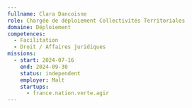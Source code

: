 ```yaml
---
fullname: Clara Dancoisne
role: Chargée de déploiement Collectivités Territoriales
domaine: Déploiement
competences:
  - Facilitation
  - Droit / Affaires juridiques
missions:
  - start: 2024-07-16
    end: 2024-09-30
    status: independent
    employer: Malt
    startups:
      - france.nation.verte.agir
---
```

